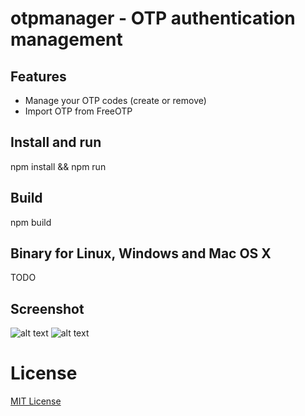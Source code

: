 # otpmanager - OTP authentication management

## Features
- Manage your OTP codes (create or remove)
- Import OTP from FreeOTP


## Install and run
npm install && npm run

## Build
npm build

## Binary for Linux, Windows and Mac OS X
TODO

## Screenshot
![alt text](https://i.imgur.com/AFFfjuW.png "OTP generator")
![alt text](https://i.imgur.com/Lm7pazv.png "OTP creation")

License
==========
[MIT License](LICENSE.md)
